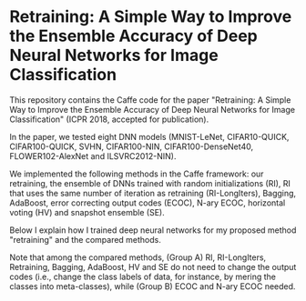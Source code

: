 # Retraining: A Simple Way to Improve the Ensemble Accuracy of Deep Neural Networks for Image Classification
This repository contains the Caffe code for the paper "Retraining: A Simple Way to Improve the Ensemble Accuracy of Deep Neural Networks for Image Classification" (ICPR 2018, accepted for publication).

In the paper, we tested eight DNN models (MNIST-LeNet, CIFAR10-QUICK, CIFAR100-QUICK, SVHN, CIFAR100-NIN, CIFAR100-DenseNet40, FLOWER102-AlexNet and ILSVRC2012-NIN). 

We implemented the following methods in the Caffe framework: our retraining, the ensemble of DNNs trained with random initializations (RI), RI that uses the same number of iteration as retraining (RI-LongIters), Bagging, AdaBoost, error correcting output codes (ECOC), N-ary ECOC, horizontal voting (HV) and snapshot ensemble (SE).

Below I explain how I trained deep neural networks for my proposed method "retraining" and the compared methods. 
 
Note that among the compared methods, (Group A) RI, RI-LongIters, Retraining, Bagging, AdaBoost, HV and SE do not need to change the output codes (i.e., change the class labels of data, for instance, by mering the classes into meta-classes), while (Group B) ECOC and N-ary ECOC needed. 


